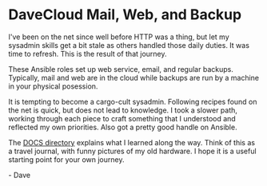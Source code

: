 # DaveCloud Mail, Web, and Backup

I've been on the net since well before HTTP was a thing, but let my
sysadmin skills get a bit stale as others handled those daily duties.
It was time to refresh.  This is the result of that journey.

These Ansible roles set up web service, email, and regular backups.
Typically, mail and web are in the cloud while backups are run by a
machine in your physical posession.

It is tempting to become a cargo-cult sysadmin. Following recipes
found on the net is quick, but does not lead to knowledge.  I took a
slower path, working through each piece to craft something that I
understood and reflected my own priorities.  Also got a pretty good
handle on Ansible.

The [DOCS directory](https://david-loffredo.github.io/davecloud/)
explains what I learned along the way.  Think of this as a travel
journal, with funny pictures of my old hardware.  I hope it is a
useful starting point for your own journey.

\- Dave
